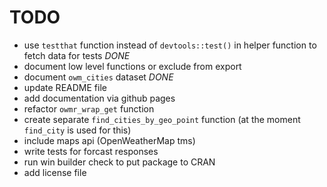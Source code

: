 # TODO

* use `testthat` function instead of `devtools::test()` in helper function to fetch data for tests _DONE_
* document low level functions or exclude from export
* document `owm_cities` dataset _DONE_
* update README file
* add documentation via github pages
* refactor `owmr_wrap_get` function
* create separate `find_cities_by_geo_point` function (at the moment `find_city` is used for this)
* include maps api (OpenWeatherMap tms)
* write tests for forcast responses
* run win builder check to put package to CRAN
* add license file
